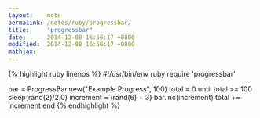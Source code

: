 ```yaml
---
layout:    note
permalink: /notes/ruby/progressbar/
title:     "progressbar"
date:      2014-12-08 16:56:17 +0800
modified:  2014-12-08 16:56:17 +0800
mathjax:
---
```


{% highlight ruby linenos %}
#!/usr/bin/env ruby
require 'progressbar'

bar = ProgressBar.new("Example Progress", 100)
total = 0
until total >= 100
sleep(rand(2)/2.0)
increment = (rand(6) + 3)
bar.inc(increment)
total += increment
end
{% endhighlight %}
